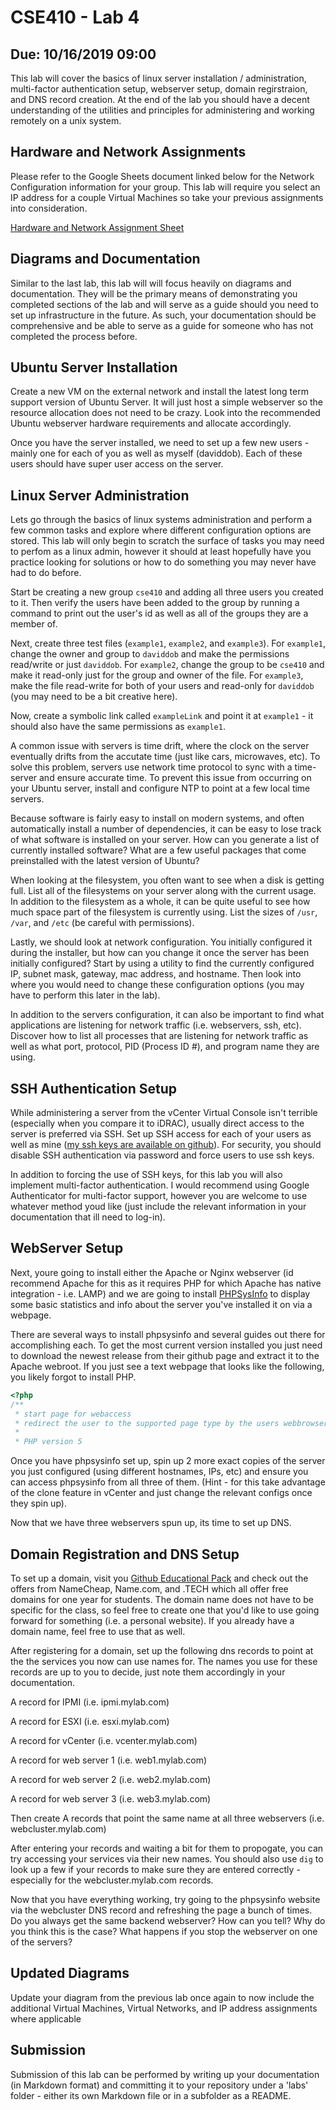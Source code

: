 # CSE410 - Lab 4
## Due: 10/16/2019 09:00

This lab will cover the basics of linux server installation / administration,
multi-factor authentication setup, webserver setup, domain regirstraion, and DNS
record creation. At the end of the lab you should have a decent understanding of
the utilities and principles for administering and working remotely on a unix
system.

## Hardware and Network Assignments

Please refer to the Google Sheets document linked below for the Network
Configuration information for your group. This lab will require you select an IP
address for a couple Virtual Machines so take your previous assignments
into consideration.

[Hardware and Network Assignment
Sheet](https://docs.google.com/spreadsheets/d/1oT5aFdJHxrpBRLtRfUloxs3zTLyxq5A6wlqUBfqjVgU/edit?usp=sharing)

## Diagrams and Documentation

Similar to the last lab, this lab will will focus heavily on diagrams and
documentation. They will be the primary means of demonstrating you completed
sections of the lab and will serve as a guide should you need to set up
infrastructure in the future. As such, your documentation should be
comprehensive and be able to serve as a guide for someone who has not completed
the process before.

## Ubuntu Server Installation

Create a new VM on the external network and install the latest long term support
version of Ubuntu Server. It will just host a simple webserver so the resource
allocation does not need to be crazy. Look into the recommended Ubuntu webserver
hardware requirements and allocate accordingly.

Once you have the server installed, we need to set up a few new users - mainly
one for each of you as well as myself (daviddob). Each of these users should
have super user access on the server.

## Linux Server Administration

Lets go through the basics of linux systems administration and perform a few
common tasks and explore where different configuration options are stored. This
lab will only begin to scratch the surface of tasks you may need to perfom as a
linux admin, however it should at least hopefully have you practice looking for
solutions or how to do something you may never have had to do before.

Start be creating a new group `cse410` and adding all three users you created to
it. Then verify the users have been added to the group by running a command to
print out the user's id as well as all of the groups they are a member of.

Next, create three test files (`example1`, `example2`, and `example3`). For
`example1`, change the owner and group to `daviddob` and make the permissions
read/write or just `daviddob`. For `example2`, change the group to be `cse410`
and make it read-only just for the group and owner of the file. For `example3`,
make the file read-write for both of your users and read-only for `daviddob`
(you may need to be a bit creative here).

Now, create a symbolic link called `exampleLink` and point it at `example1` - it
should also have the same permissions as `example1`.

A common issue with servers is time drift, where the clock on the server
eventually drifts from the accutate time (just like cars, microwaves, etc). To
solve this problem, servers use network time protocol to sync with a time-server
and ensure accurate time. To prevent this issue from occurring on your Ubuntu
server, install and configure NTP to point at a few local time servers.

Because software is fairly easy to install on modern systems, and often
automatically install a number of dependencies, it can be easy to lose track of
what software is installed on your server. How can you generate a list of
currently installed software? What are a few useful packages that come
preinstalled with the latest version of Ubuntu?

When looking at the filesystem, you often want to see when a disk is getting
full. List all of the filesystems on your server along with the current usage.
In addition to the filesystem as a whole, it can be quite useful to see how much
space part of the filesystem is currently using. List the sizes of `/usr`,
`/var`, and `/etc` (be careful with permissions).

Lastly, we should look at network configuration. You initially configured it
during the installer, but how can you change it once the server has been
initially configured? Start by using a utility to find the currently configured
IP, subnet mask, gateway, mac address, and hostname. Then look into where you
would need to change these configuration options (you may have to perform this
later in the lab).

In addition to the servers configuration, it can also be important to find what
applications are listening for network traffic (i.e. webservers, ssh, etc).
Discover how to list all processes that are listening for network traffic as
well as what port, protocol, PID (Process ID #), and program name they are
using.

## SSH Authentication Setup

While administering a server from the vCenter Virtual Console isn't terrible
(especially when you compare it to iDRAC), usually direct access to the server
is preferred via SSH. Set up SSH access for each of your users as well as mine
([my ssh keys are available on github](https://github.com/daviddob.keys)). For
security, you should disable SSH authentication via password and force users to
use ssh keys.

In addition to forcing the use of SSH keys, for this lab you will also implement
multi-factor authentication. I would recommend using Google Authenticator for
multi-factor support, however you are welcome to use whatever method youd like
(just include the relevant information in your documentation that ill need to
log-in).

## WebServer Setup

Next, youre going to install either the Apache or Nginx webserver (id recommend
Apache for this as it requires PHP for which Apache has native integration -
i.e. LAMP) and we are going to install
[PHPSysInfo](http://phpsysinfo.github.io/phpsysinfo/) to display some basic
statistics and info about the server you've installed it on via a webpage.

There are several ways to install phpsysinfo and several guides out there for
accomplishing each. To get the most current version installed you just need to
download the newest release from their github page and extract it to the Apache
webroot. If you just see a text webpage that looks like the following, you
likely forgot to install PHP.

``` php
<?php
/**
 * start page for webaccess
 * redirect the user to the supported page type by the users webbrowser (js available or not)
 *
 * PHP version 5
```

Once you have phpsysinfo set up, spin up 2 more exact copies of the server you
just configured (using different hostnames, IPs, etc) and ensure you can access
phpsysinfo from all three of them. (Hint - for this take advantage of the clone
feature in vCenter and just change the relevant configs once they spin up).

Now that we have three webservers spun up, its time to set up DNS.

## Domain Registration and DNS Setup

To set up a domain, visit you [Github Educational
Pack](https://education.github.com/pack/offers) and check out the offers from
NameCheap, Name.com, and .TECH which all offer free domains for one year for
students. The domain name does not have to be specific for the class, so feel
free to create one that you'd like to use going forward for something (i.e. a
personal website). If you already have a domain name, feel free to use that as
well.

After registering for a domain, set up the following dns records to point at the
the services you now can use names for. The names you use for these records are
up to you to decide, just note them accordingly in your documentation.

A record for IPMI (i.e. ipmi.mylab.com)

A record for ESXI (i.e. esxi.mylab.com)

A record for vCenter (i.e. vcenter.mylab.com)

A record for web server 1 (i.e. web1.mylab.com)

A record for web server 2 (i.e. web2.mylab.com)

A record for web server 3 (i.e. web3.mylab.com)

Then create A records that point the same name at all three webservers (i.e. webcluster.mylab.com)

After entering your records and waiting a bit for them to propogate, you can try
accessing your services via their new names. You should also use `dig` to look
up a few if your records to make sure they are entered correctly - especially
for the webcluster.mylab.com records.

Now that you have everything working, try going to the phpsysinfo website via
the webcluster DNS record and refreshing the page a bunch of times. Do you
always get the same backend webserver? How can you tell? Why do you think this
is the case? What happens if you stop the webserver on one of the servers?

## Updated Diagrams

Update your diagram from the previous lab once again to now include the
additional Virtual Machines, Virtual Networks, and IP address assignments where
applicable

## Submission

Submission of this lab can be performed by writing up your documentation (in
Markdown format) and committing it to your repository under a 'labs' folder -
either its own Markdown file or in a subfolder as a README.
